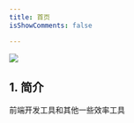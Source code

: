 ```yaml
---
title: 首页
isShowComments: false

---
```


![](https://tva1.sinaimg.cn/large/0081Kckwly1gk8xbu57b0j30m808caa3.jpg)


## 1. 简介

前端开发工具和其他一些效率工具

